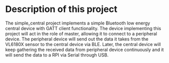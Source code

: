# Description of this project

The simple_central project implements a simple Bluetooth low energy central device with GATT client functionality.
The device implementing this project will act in the role of master, allowing it to connect to a peripheral device. The peripheral device
will send out the data it takes from the VL6180X sensor to the central device via BLE. Later, the central device will keep gathering the
received data from peripheral device continuously and it will send the data to a RPI via Serial through USB.


